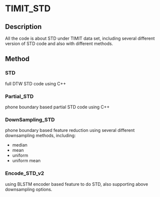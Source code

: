 # TIMIT_STD
## Description
All the code is about STD under TIMIT data set, including several different version of STD code and also with different methods.

## Method
### STD 
full DTW STD code using C++

### Partial_STD 
phone boundary based partial STD code using C++

### DownSampling_STD 
phone boundary based feature reduction using several different downsampling methods, including:
* median 
* mean  
* uniform 
* uniform mean 

### Encode_STD_v2
using BLSTM encoder based feature to do STD, also supporting above downsampling options.

